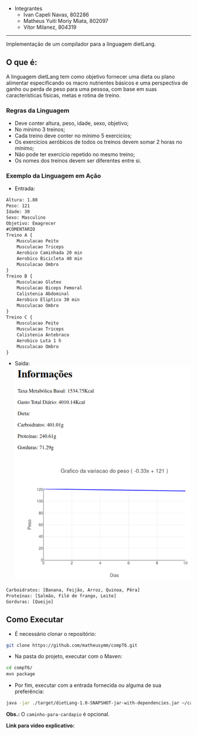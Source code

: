 - Integrantes
  - Ivan Capeli Navas, 802286
  - Matheus Yuiti Moriy Miata, 802097
  - Vítor Milanez, 804319

---

Implementação de um compilador para a linguagem dietLang.

## O que é:
A linguagem dietLang tem como objetivo fornecer uma dieta ou plano alimentar especificando os macro nutrientes básicos e uma perspectiva de ganho ou perda de peso para uma pessoa, com base em suas características físicas, metas e rotina de treino.

### Regras da Linguagem
- Deve conter altura, peso, idade, sexo, objetivo;
- No mínimo 3 treinos;
- Cada treino deve conter no mínimo 5 exercícios;
- Os exercícios aeróbicos de todos os treinos devem somar 2 horas no mínimo;
- Não pode ter exercício repetido no mesmo treino;
- Os nomes dos treinos devem ser diferentes entre si.

### Exemplo da Linguagem em Ação
- Entrada:
``` 
Altura: 1.80
Peso: 121
Idade: 30
Sexo: Masculino
Objetivo: Emagrecer
#COMENTARIO
Treino A {
    Musculacao Peito
    Musculacao Triceps
    Aerobico Caminhada 20 min
    Aerobico Bicicleta 40 min
    Musculacao Ombro
}
Treino B {
    Musculacao Gluteo
    Musculacao Biceps Femoral
    Calistenia Abdominal
    Aerobico Eliptico 30 min
    Musculacao Ombro
}
Treino C {
    Musculacao Peito
    Musculacao Triceps
    Calistenia Antebraco
    Aerobico Luta 1 h
    Musculacao Ombro
}
```
- Saída:
![image.png](./img/image.png)
```
Carboidratos: [Banana, Feijão, Arroz, Quinoa, Pêra]
Proteínas: [Salmão, Filé de frango, Leite]
Gorduras: [Queijo]
```

## Como Executar
- É necessário clonar o repositório:
``` bash
git clone https://github.com/matheusymm/compT6.git
```
- Na pasta do projeto, executar com o Maven:
``` bash
cd compT6/
mvn package
```
- Por fim, executar com a entrada fornecida ou alguma de sua preferência:
``` bash
java -jar ./target/dietLang-1.0-SNAPSHOT-jar-with-dependencies.jar ~/caminho-para-entrada ~/caminho-para-saida ~/caminho-para-cardapio 
```
**Obs.:** O `caminho-para-cardapio` é opcional.

**Link para video explicativo:**